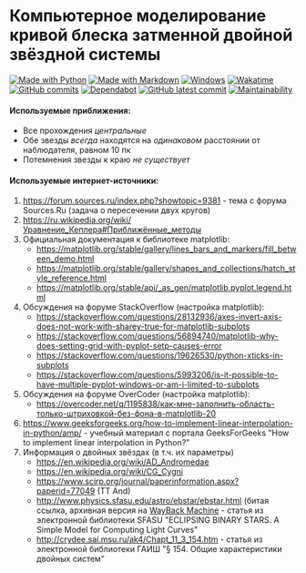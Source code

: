 # Компьютерное моделирование кривой блеска затменной двойной звёздной системы

[![Made with Python](https://img.shields.io/badge/Made%20with-Python-1f425f.svg)](https://www.python.org/)
[![Made with Markdown](https://img.shields.io/badge/Made%20with-Markdown-1f425f.svg)](http://commonmark.org)
[![Windows](https://svgshare.com/i/ZhY.svg)](https://svgshare.com/i/ZhY.svg)
[![Wakatime](https://wakatime.com/badge/user/ede740b4-c066-46b1-94e3-8631a44edbbc/project/68c47a79-df9e-405c-aacb-26f8a66702d4.svg)](https://wakatime.com/@matveypol003)
[![GitHub commits](https://flat.badgen.net/github/commits/PM-95025/scientificProject)](https://GitHub.com/PM-95025/scientificProject/commit/)
[![Dependabot](https://flat.badgen.net/github/dependabot/PM-95025/scientificProject)](https://github.com/PM-95025/scientificProject/network/updates)
[![GitHub latest commit](https://flat.badgen.net/github/last-commit/PM-95025/scientificProject)](https://github.com/PM-95025/scientificProject/commits)
[![Maintainability](https://api.codeclimate.com/v1/badges/c366428254a5bf01ae87/maintainability)](https://codeclimate.com/github/PM-95025/scientificProject/maintainability)

#### Используемые приближения:
- Все прохождения _центральные_
- Обе звезды _всегда_ находятся на _одинаковом_ расстоянии от наблюдателя, равном 10 пк
- Потемнения звезды к краю _не существует_


#### Используемые интернет-источники:
1. https://forum.sources.ru/index.php?showtopic=9381 - тема с форума Sources.Ru (задача о пересечении двух кругов)
2. https://ru.wikipedia.org/wiki/Уравнение_Кеплера#Приближённые_методы
3. Официальная документация к библиотеке matplotlib:
	- https://matplotlib.org/stable/gallery/lines_bars_and_markers/fill_between_demo.html
	- https://matplotlib.org/stable/gallery/shapes_and_collections/hatch_style_reference.html
	- https://matplotlib.org/stable/api/_as_gen/matplotlib.pyplot.legend.html
4. Обсуждения на форуме StackOverflow (настройка matplotlib):
	- https://stackoverflow.com/questions/28132936/axes-invert-axis-does-not-work-with-sharey-true-for-matplotlib-subplots
	- https://stackoverflow.com/questions/56894740/matplotlib-why-does-setting-grid-with-pyplot-setp-causes-error
	- https://stackoverflow.com/questions/19626530/python-xticks-in-subplots
	- https://stackoverflow.com/questions/5993206/is-it-possible-to-have-multiple-pyplot-windows-or-am-i-limited-to-subplots
5. Обсуждения на форуме OverCoder (настройка matplotlib):
	- https://overcoder.net/q/1195838/как-мне-заполнить-область-только-штриховкой-без-фона-в-matplotlib-20
6. https://www.geeksforgeeks.org/how-to-implement-linear-interpolation-in-python/amp/ - учебный материал с портала GeeksForGeeks "How to implement linear interpolation in Python?"
7. Информация о двойных звёздах (в т.ч. их параметры)
	- https://en.wikipedia.org/wiki/AD_Andromedae
	- https://en.wikipedia.org/wiki/CG_Cygni
	- https://www.scirp.org/journal/paperinformation.aspx?paperid=77049 (TT And)
	- http://www.physics.sfasu.edu/astro/ebstar/ebstar.html (битая ссылка, архивная версия на [WayBack Machine](https://web.archive.org/web/20220501021646/http://www.physics.sfasu.edu/astro/ebstar/ebstar.html) - статья из электронной библиотеки SFASU "ECLIPSING BINARY STARS. A Simple Model for Computing Light Curves"
	- http://crydee.sai.msu.ru/ak4/Chapt_11_3_154.htm - статья из электронной библиотеки ГАИШ "§ 154. Общие характеристики двойных систем"
